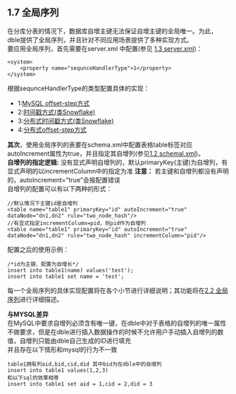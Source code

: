## 1.7 全局序列
在分库分表的情况下，数据库自增主键无法保证自增主键的全局唯一。为此，dble提供了全局序列，并且针对不同应用场景提供了多种实现方式。   
要应用全局序列，首先需要在server.xml 中配置(参见 [1.3 server.xml](1.3_server.xml.md))：
```
<system>
    <property name="sequnceHandlerType">1</property>
</system>
```


根据sequnceHandlerType的类型配置具体的实现：

*   1:[MySQL offset-step方式](1.7_global_sequence/1.7.1_MySQL-offset-setp.md)
*   2:[时间戳方式(类Snowflake)](1.7_global_sequence/1.7.2_timestamp.md)
*   3:[分布式时间戳方式(类Snowflake)](1.7_global_sequence/1.7.3_distribute_timestamp.md)
*   4:[分布式offset-step方式](1.7_global_sequence/1.7.4_distribute_offset-step.md)

**其次**，使用全局序列的表要在schema.xml中配置表格table标签对应autoIncrement属性为true，并且指定其自增列(参见[1.2 schemal.xml](1.2_schema.xml.md))。    
**自增列的指定逻辑:** 没有显式声明自增列的，默认primaryKey(主键)为自增列，有显式声明的以incrementColumn中的指定为准
 **注意：** 若主键和自增列都没有声明的，autoIncrement="true"会报配置错误  
自增列的配置可以有以下两种的形式：
```
//默认情况下主键id是自增列
<table name="table1" primaryKey="id" autoIncrement="true" dataNode="dn1,dn2" rule="two_node_hash"/>  
//有显式指定incrementColumn=pid，则pid作为自增列
<table name="table1" primaryKey="id" autoIncrement="true" dataNode="dn1,dn2" rule="two_node_hash" incrementColumn="pid"/> 
``` 
配置之后的使用示例：  
``` 
/*id为主键，配置为自增长*/
insert into table1(name) values('test');
insert into table1 set name = 'test';
``` 

每一个全局序列的具体实现配置将在各个小节进行详细说明；其功能将在[2.2 全局序列](../2.Function/2.02_global_sequence.md)进行详细描述。

**与MYSQL差异**  
在MySQL中要求自增列必须含有唯一键，在dble中对于表格的自增列的唯一属性不做要求，但是在dble进行插入数据操作的时候不允许用户手动插入自增列的数值，自增列只能由dble自己生成的ID进行填充  
并且存在以下情形和mysql的行为不一致
``` 
table1拥有列aid,bid,cid,did 其中bid为在dble中的自增列
insert into table1 values(1,2,3)
和以下sql的效果相等
insert into table1 set aid = 1,cid = 2,did = 3
``` 

